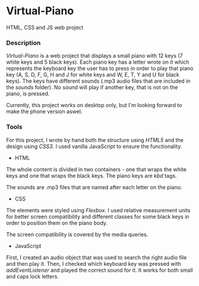 # Virtual-Piano
HTML, CSS and JS web project


### Description
*Virtual-Piano* is a web project that displays a small piano with 12 keys (7 white keys and 5 black keys). Each piano key has a letter wrote on it which represents the keyboard key the user has to press in order to play that piano key (A, S, D, F, G, H and J for white keys and W, E, T, Y and U for black keys). The keys have different sounds (.mp3 audio files that are included in the *sounds* folder). No sound will play if another key, that is not on the piano, is pressed.


Currently, this project works on desktop only, but I'm looking forward to make the phone version aswel.


### Tools
For this project, I wrote by hand both the structure using *HTML5* and the design using *CSS3*. I used vanilla JavaScript to ensure the functionality.

- HTML
  
The whole content is divided in two containers - one that wraps the white keys and one that wraps the black keys. The piano keys are *kbd* tags.

The sounds are .mp3 files that are named after each letter on the piano.

- CSS
  
The elements were styled using *Flexbox*. I used relative measurement units for better screen compatibility and different classes for some black keys in order to position them on the piano body.


The screen compatibility is covered by the media queries.

- JavaScript

First, I created an audio object that was used to search the right audio file and then play it. Then, I checked which keyboard key was pressed with *addEventListener* and played the correct sound for it. It works for both small and caps lock letters.
